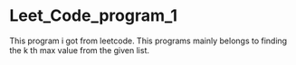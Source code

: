 # Leet_Code_program_1
This program i got from leetcode. This programs mainly belongs to finding the k th max value from the given list.
